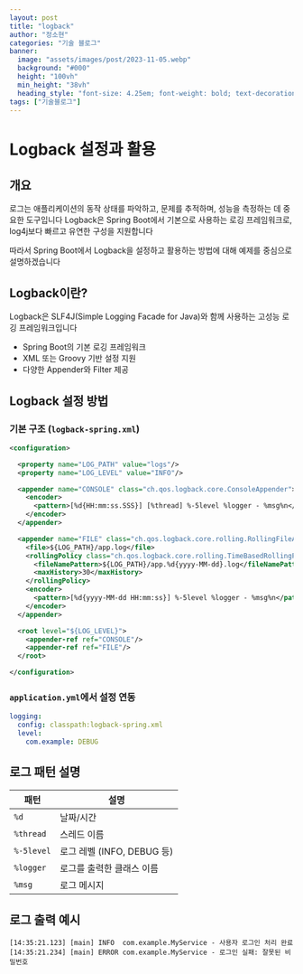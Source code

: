 ```yaml
---
layout: post  
title: "logback"
author: "정소현"
categories: "기술 블로그"
banner:
  image: "assets/images/post/2023-11-05.webp"
  background: "#000"
  height: "100vh"
  min_height: "38vh"
  heading_style: "font-size: 4.25em; font-weight: bold; text-decoration: underline"
tags: ["기술블로그"]
---
```


# Logback 설정과 활용

## 개요
로그는 애플리케이션의 동작 상태를 파악하고, 문제를 추적하며, 성능을 측정하는 데 중요한 도구입니다
Logback은 Spring Boot에서 기본으로 사용하는 로깅 프레임워크로, log4j보다 빠르고 유연한 구성을 지원합니다

따라서 Spring Boot에서 Logback을 설정하고 활용하는 방법에 대해 예제를 중심으로 설명하겠습니다

## Logback이란?
Logback은 SLF4J(Simple Logging Facade for Java)와 함께 사용하는 고성능 로깅 프레임워크입니다
* Spring Boot의 기본 로깅 프레임워크
* XML 또는 Groovy 기반 설정 지원
* 다양한 Appender와 Filter 제공

## Logback 설정 방법
### 기본 구조 (`logback-spring.xml`)
```xml
<configuration>

  <property name="LOG_PATH" value="logs"/>
  <property name="LOG_LEVEL" value="INFO"/>

  <appender name="CONSOLE" class="ch.qos.logback.core.ConsoleAppender">
    <encoder>
      <pattern>[%d{HH:mm:ss.SSS}] [%thread] %-5level %logger - %msg%n</pattern>
    </encoder>
  </appender>

  <appender name="FILE" class="ch.qos.logback.core.rolling.RollingFileAppender">
    <file>${LOG_PATH}/app.log</file>
    <rollingPolicy class="ch.qos.logback.core.rolling.TimeBasedRollingPolicy">
      <fileNamePattern>${LOG_PATH}/app.%d{yyyy-MM-dd}.log</fileNamePattern>
      <maxHistory>30</maxHistory>
    </rollingPolicy>
    <encoder>
      <pattern>[%d{yyyy-MM-dd HH:mm:ss}] %-5level %logger - %msg%n</pattern>
    </encoder>
  </appender>

  <root level="${LOG_LEVEL}">
    <appender-ref ref="CONSOLE"/>
    <appender-ref ref="FILE"/>
  </root>

</configuration>

```
### `application.yml`에서 설정 연동
```yaml
logging:
  config: classpath:logback-spring.xml
  level:
    com.example: DEBUG
```

## 로그 패턴 설명
| 패턴         | 설명                    |
| ---------- | --------------------- |
| `%d`       | 날짜/시간                 |
| `%thread`  | 스레드 이름                |
| `%-5level` | 로그 레벨 (INFO, DEBUG 등) |
| `%logger`  | 로그를 출력한 클래스 이름        |
| `%msg`     | 로그 메시지                |

## 로그 출력 예시
```text
[14:35:21.123] [main] INFO  com.example.MyService - 사용자 로그인 처리 완료
[14:35:21.234] [main] ERROR com.example.MyService - 로그인 실패: 잘못된 비밀번호
```
